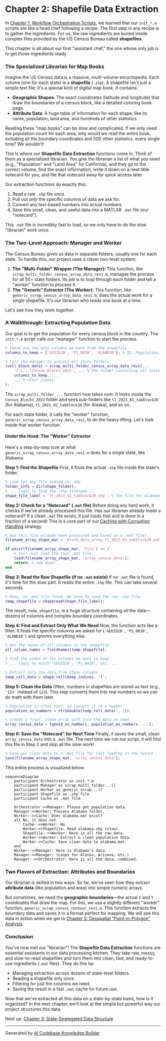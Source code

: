 # Chapter 2: Shapefile Data Extraction

In [Chapter 1: Workflow Orchestration Scripts](01_workflow_orchestration_scripts_.md), we learned that our `init_*.m` scripts are like a head chef following a recipe. The first step in any recipe is to gather the ingredients. For us, the raw ingredients are buried inside complex files provided by the US Census Bureau called **shapefiles**.

This chapter is all about our first "assistant chef," the one whose only job is to get those ingredients ready.

### The Specialized Librarian for Map Books

Imagine the US Census data is a massive, multi-volume encyclopedia. Each volume (one for each state) is a **shapefile** (`.shp`). A shapefile isn't just a simple text file; it's a special kind of digital map book. It contains:
*   **Geographic Shapes**: The exact coordinates (latitude and longitude) that draw the boundaries of a census block, like a detailed coloring book page.
*   **Attribute Data**: A huge table of information for each shape, like its name, population, land area, and hundreds of other statistics.

Reading these "map books" can be slow and complicated. If we only need the population count for each area, why would we read the entire book, including all the boundary coordinates and 500 other statistics, every single time? We wouldn't!

This is where our **Shapefile Data Extraction** functions come in. Think of them as a specialized librarian. You give the librarian a list of what you need (e.g., "Population" and "Land Area" for California), and they go to the correct volume, find the exact information, write it down on a neat little notecard for you, and file that notecard away for quick access later.

Our extraction functions do exactly this:
1.  Read a raw `.shp` file once.
2.  Pull out *only* the specific columns of data we ask for.
3.  Convert any text-based numbers into actual numbers.
4.  Save this small, clean, and useful data into a MATLAB `.mat` file (our "notecard").

This `.mat` file is incredibly fast to load, so we only have to do the slow "librarian" work once.

### The Two-Level Approach: Manager and Worker

The Census Bureau gives us data in separate folders, usually one for each state. To handle this, our project uses a clever two-level system:

1.  **The "Multi-Folder" Wrapper (The Manager):** This function, like `scrap_multi_folder_census_array_data_rev1.m`, manages the process for all 50+ state folders. Its job is to loop through each folder and tell a "worker" function to process it.
2.  **The "Generic" Extractor (The Worker):** This function, like `generic_scrap_census_array_data_rev1.m`, does the actual work for a *single* shapefile. It's our librarian who reads one book at a time.

Let's see how they work together.

### A Walkthrough: Extracting Population Data

Our goal is to get the population for every census block in the country. The `init_*.m` script calls our "manager" function to start the process.

```matlab
% These are the only columns we want from the shapefile
columns_to_keep = {'GEOID20', 'P1_001N', 'ALAND20'}; % ID, Population, Land Area

% Call the manager to process all state folders
[cell_block_data] = scrap_multi_folder_census_array_data_rev1(...
    'C:\...\Census_Blocks_2023', ... % The folder containing all state folders
    columns_to_keep, ...
    ... % other inputs
);
```

The `scrap_multi_folder_...` function now takes over. It looks inside the `Census_Blocks_2023` folder and sees sub-folders like `tl_2023_01_tabblock20` (for Alabama), `tl_2023_02_tabblock20` (for Alaska), and so on.

For each state folder, it calls the "worker" function, `generic_scrap_census_array_data_rev1`, to do the heavy lifting. Let's look inside that worker function.

#### Under the Hood: The "Worker" Extractor

Here's a step-by-step look at what `generic_scrap_census_array_data_rev1.m` does for a single state, like Alabama.

**Step 1: Find the Shapefile**
First, it finds the actual `.shp` file inside the state's folder.

```matlab
% Look for any file ending in .shp
folder_info = dir(shape_folder);
% ... logic to find the .shp filename ...
shape_file_label = 'tl_2023_01_tabblock20.shp'; % The file for Alabama
```

**Step 2: Check for a "Notecard" (`.mat` file)**
Before doing any hard work, it checks if we've already processed this file. Has our librarian already made a notecard? If a clean `.mat` file exists, it just loads that and is done in a fraction of a second! This is a core part of our [Caching with Corruption Handling](06_caching_with_corruption_handling_.md) strategy.

```matlab
% Has this file already been processed and saved as a .mat file?
filename_array_shape_mat = 'block_data_array_tl_2023_01_tabblock20.mat';

if exist(filename_array_shape_mat, 'file') == 2
    % Yes! Just load the fast .mat file.
    load(filename_array_shape_mat, 'array_census_data');
    return; % Job done!
end
```

**Step 3: Read the Raw Shapefile (if no `.mat` exists)**
If no `.mat` file is found, it's time for the slow part. It reads the entire `.shp` file. This can take several seconds.

```matlab
% Okay, no .mat file found. We have to read the raw .shp file.
temp_shapefile = shaperead(shape_file_label);
```
The result, `temp_shapefile`, is a huge structure containing *all* the data—dozens of columns and complex boundary coordinates.

**Step 4: Find and Extract Only What We Need**
Now, the function acts like a filter. It finds the specific columns we asked for (`'GEOID20'`, `'P1_001N'`, `'ALAND20'`) and ignores everything else.

```matlab
% Get the names of all columns in the shapefile
all_column_names = fieldnames(temp_shapefile);

% Find the index of the columns we want to keep
% ... logic to match 'GEOID20', 'P1_001N', etc. ...

% Extract only the data from those columns
temp_cell_data = shape_cell(keep_indices, :)';
```

**Step 5: Clean the Data**
Often, numbers in shapefiles are stored as text (e.g., `'123'` instead of `123`). This step converts them into real numbers so we can do math with them later.

```matlab
% Population is often text, so convert it to a number
population_as_numbers = str2double(temp_cell_data(:, 2));

% Create a final, clean array with just the data we need
array_census_data = [geoid_as_numbers, population_as_numbers, ...];
```

**Step 6: Save the "Notecard" for Next Time**
Finally, it saves the small, clean `array_census_data` into a `.mat` file. The next time we run our script, it will find this file in Step 2 and skip all the slow work!

```matlab
% Save our clean data to a .mat file for fast loading in the future
save(filename_array_shape_mat, 'array_census_data');
```

This entire process is visualized below.

```mermaid
sequenceDiagram
    participant Orchestrator as init_*.m
    participant Manager as scrap_multi_folder...()
    participant Worker as generic_scrap...()
    participant Shapefile as .shp file
    participant Cache as .mat file

    Orchestrator->>Manager: Please get population data.
    Manager->>Worker: Process Alabama folder.
    Worker-->>Cache: Does alabama.mat exist?
    alt No, it does not
        Cache-->>Worker: No.
        Worker->>Shapefile: Read alabama.shp (slow).
        Shapefile-->>Worker: Here is all the raw data.
        Worker->>Worker: Extract & clean population data.
        Worker->>Cache: Save clean data to alabama.mat.
    end
    Worker-->>Manager: Here is Alabama's data.
    Manager->>Manager: (Loops for Alaska, Arizona, etc.)
    Manager-->>Orchestrator: Here is all the data, combined.
```

### Two Flavors of Extraction: Attributes and Boundaries

Our librarian is skilled in two ways. So far, we've seen how they extract **attribute data** (like population and area) into simple numeric arrays.

But sometimes, we need the **geographic boundaries**—the actual `X` and `Y` coordinates that draw the map. For this, we use a slightly different "worker" function, `generic_scrap_census_contour_rev1.m`. This function extracts the boundary data and saves it in a format perfect for mapping. We will see this data in action when we get to [Chapter 5: Geospatial "Point-in-Polygon" Analysis](05_geospatial__point_in_polygon__analysis_.md).

### Conclusion

You've now met our "librarian"! The **Shapefile Data Extraction** functions are essential assistants in our data processing kitchen. They take raw, messy, and slow-to-read shapefiles and turn them into clean, fast, and ready-to-use ingredients (`.mat` files). They do this by:
*   Managing extraction across dozens of state-level folders.
*   Reading a shapefile only once.
*   Filtering for just the columns we need.
*   Saving the result in a fast `.mat` cache for future use.

Now that we've extracted all this data on a state-by-state basis, how is it organized? In the next chapter, we'll look at the simple but powerful way our project structures this data.

Next up: [Chapter 3: State-Segregated Data Structure](03_state_segregated_data_structure_.md)

---

Generated by [AI Codebase Knowledge Builder](https://github.com/The-Pocket/Tutorial-Codebase-Knowledge)